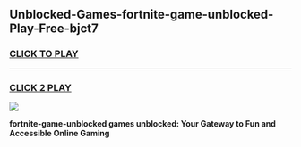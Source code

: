 
## Unblocked-Games-fortnite-game-unblocked-Play-Free-bjct7
<h3>
<a href="https://premium76.site?title=fortnite-game-unblocked&ref=10A">CLICK TO PLAY</a></h3>
<hr>

<h3>
<a href="https://premium76.site?title=fortnite-game-unblocked&ref=10A">CLICK 2 PLAY</a>
  
</h3>

<a href="https://premium76.site?title=fortnite-game-unblocked&ref=10A"><img src="https://clearcache.store/games.png"></a>


**fortnite-game-unblocked games unblocked: Your Gateway to Fun and Accessible Online Gaming**
